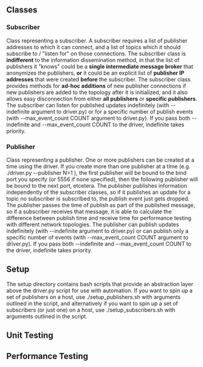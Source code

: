 


## Classes

### Subscriber
Class representing a subscriber. A subscriber requires a list of publisher addresses to which it can connect, and a list of topics which it should subscribe to / "listen for" on those connections. The subscriber class is **indifferent** to the information dissemination method, in that the list of publishers it "knows" could be a **single intermediate message broker** that anonymizes the publishers, **or** it could be an explicit list of **publisher IP addresses** that were created **before** the subscriber. The subscriber class provides methods for **ad-hoc additions** of new publisher connections if new publishers are added to the topology after it is initialized, and it also allows easy disconnection from either **all publishers** or **specific publishers**. The subscriber can listen for published updates indefinitely (with --indefinite argument to driver.py) or for a specific number of publish events (with --max_event_count COUNT argument to driver.py). If you pass both --indefinite and --max_event_count COUNT to the driver, indefinite takes priority. 

### Publisher 
Class representing a publisher. One or more publishers can be created at a time using the driver. If you create more than one publisher at a time (e.g. ./driver.py --publisher N>1 ), the first publisher will be bound to the bind port you specify (or 5556 if none specified), then the following publisher will be bound to the next port, etcetera. The publisher publishes information independently of the subscriber classes, so if it publishes an update for a topic no subscriber is subscribed to, the publish event just gets dropped. The publisher passes the time of publish as part of the published message, so if a subscriber receives that message, it is able to calculate the difference between publish time and receive time for performance testing with different network topologies. The publisher can publish updates indefinitely (with --indefinite argument to driver.py) or can publish only a specific number of events (with --max_event_count COUNT argument to driver.py). If you pass both --indefinite and --max_event_count COUNT to the driver, indefinite takes priority. 


## Setup 
The setup directory contains bash scripts that provide an abstraction layer above the driver.py script for use with automation. If you want to spin up a set of publishers on a host, use ./setup_publishers.sh with arguments outlined in the script, and alternatively if you want to spin up a set of subscribers (or just one) on a host, use ./setup_subscribers.sh with arguments outlined in the script. 

## Unit Testing

## Performance Testing 